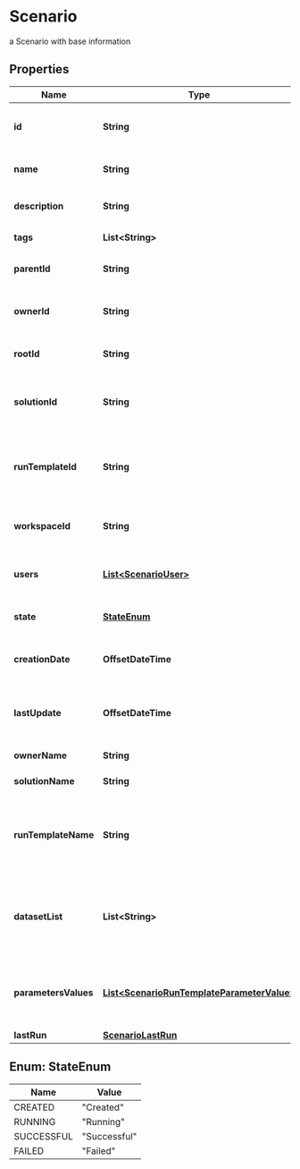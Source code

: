 

# Scenario

a Scenario with base information

## Properties

Name | Type | Description | Notes
------------ | ------------- | ------------- | -------------
**id** | **String** | the Scenario unique identifier |  [optional] [readonly]
**name** | **String** | the Scenario name |  [optional]
**description** | **String** | the Scenario description |  [optional]
**tags** | **List&lt;String&gt;** | the list of tags |  [optional]
**parentId** | **String** | the Scenario parent id |  [optional]
**ownerId** | **String** | the user id which own this Scenario |  [optional] [readonly]
**rootId** | **String** | the scenario root id |  [optional] [readonly]
**solutionId** | **String** | the Solution Id associated with this Scenario |  [optional] [readonly]
**runTemplateId** | **String** | the Solution Run Template Id associated with this Scenario |  [optional]
**workspaceId** | **String** | the associated Workspace Id |  [optional] [readonly]
**users** | [**List&lt;ScenarioUser&gt;**](ScenarioUser.md) | the list of users Id with their role |  [optional]
**state** | [**StateEnum**](#StateEnum) | the Scenario state |  [optional] [readonly]
**creationDate** | **OffsetDateTime** | the Scenario creation date |  [optional] [readonly]
**lastUpdate** | **OffsetDateTime** | the last time a Scenario was updated |  [optional] [readonly]
**ownerName** | **String** | the name of the owner |  [optional] [readonly]
**solutionName** | **String** | the Solution name |  [optional] [readonly]
**runTemplateName** | **String** | the Solution Run Template name associated with this Scenario |  [optional] [readonly]
**datasetList** | **List&lt;String&gt;** | the list of Dataset Id associated to this Scenario Run Template |  [optional]
**parametersValues** | [**List&lt;ScenarioRunTemplateParameterValue&gt;**](ScenarioRunTemplateParameterValue.md) | the list of Solution Run Template parameters values |  [optional]
**lastRun** | [**ScenarioLastRun**](ScenarioLastRun.md) |  |  [optional]



## Enum: StateEnum

Name | Value
---- | -----
CREATED | &quot;Created&quot;
RUNNING | &quot;Running&quot;
SUCCESSFUL | &quot;Successful&quot;
FAILED | &quot;Failed&quot;




